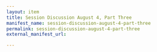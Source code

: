 ```yaml
---
layout: item
title: Session Discussion August 4, Part Three
manifest_name: session-discussion-august-4-part-three
permalink: session-discussion-august-4-part-three
external_manifest_url: 

---
```

<!-- Add an essay or interpretive material below this line,
using HTML or markdown.  Do not modify this file above this line -->
